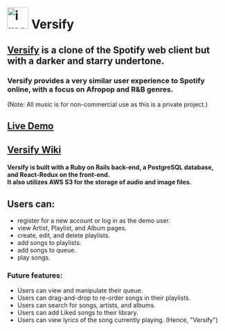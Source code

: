 # <img width="49" alt="image" src="https://user-images.githubusercontent.com/102888592/187043189-5d690638-97ce-4580-a360-7c34b6282f56.png"> Versify

## [Versify](https://versify-idm-402fcc1678c6.herokuapp.com/) is a clone of the Spotify web client but with a darker and starry undertone.
### Versify provides a very similar user experience to Spotify online, with a focus on Afropop and R&B genres. 
(Note: All music is for non-commercial use as this is a private project.)
## [Live Demo](https://versify-idm-402fcc1678c6.herokuapp.com/)
## [Versify Wiki](https://github.com/imartinez921/versify_full-stack/wiki)

#### Versify is built with a Ruby on Rails back-end, a PostgreSQL database, and React-Redux on the front-end. <br>It also utilizes AWS S3 for the storage of audio and image files.

## Users can:
* register for a new account or log in as the demo user.
* view Artist, Playlist, and Album pages.
* create, edit, and delete playlists.
* add songs to playlists.
* add songs to queue.
* play songs.

### Future features:
* Users can view and manipulate their queue.
* Users can drag-and-drop to re-order songs in their playlists.
* Users can search for songs, artists, and albums.
* Users can add Liked songs to their library.
* Users can view lyrics of the song currently playing. (Hence, "Versify")
